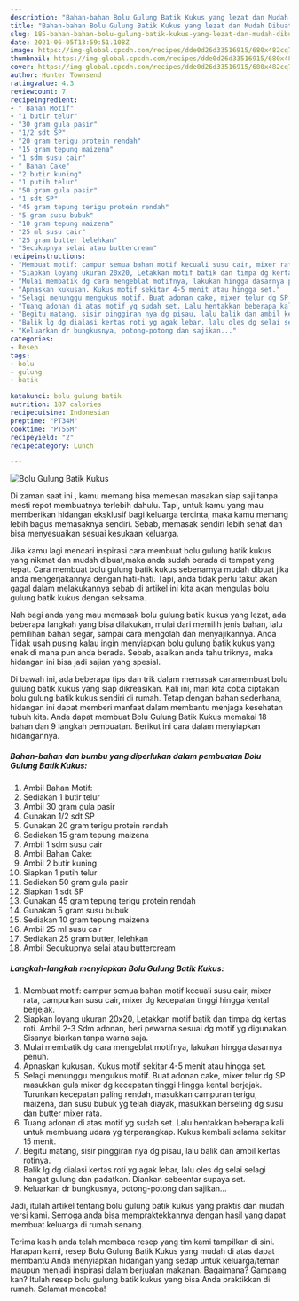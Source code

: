 ```yaml
---
description: "Bahan-bahan Bolu Gulung Batik Kukus yang lezat dan Mudah Dibuat"
title: "Bahan-bahan Bolu Gulung Batik Kukus yang lezat dan Mudah Dibuat"
slug: 185-bahan-bahan-bolu-gulung-batik-kukus-yang-lezat-dan-mudah-dibuat
date: 2021-06-05T13:59:51.108Z
image: https://img-global.cpcdn.com/recipes/dde0d26d33516915/680x482cq70/bolu-gulung-batik-kukus-foto-resep-utama.jpg
thumbnail: https://img-global.cpcdn.com/recipes/dde0d26d33516915/680x482cq70/bolu-gulung-batik-kukus-foto-resep-utama.jpg
cover: https://img-global.cpcdn.com/recipes/dde0d26d33516915/680x482cq70/bolu-gulung-batik-kukus-foto-resep-utama.jpg
author: Hunter Townsend
ratingvalue: 4.3
reviewcount: 7
recipeingredient:
- " Bahan Motif"
- "1 butir telur"
- "30 gram gula pasir"
- "1/2 sdt SP"
- "20 gram terigu protein rendah"
- "15 gram tepung maizena"
- "1 sdm susu cair"
- " Bahan Cake"
- "2 butir kuning"
- "1 putih telur"
- "50 gram gula pasir"
- "1 sdt SP"
- "45 gram tepung terigu protein rendah"
- "5 gram susu bubuk"
- "10 gram tepung maizena"
- "25 ml susu cair"
- "25 gram butter lelehkan"
- "Secukupnya selai atau buttercream"
recipeinstructions:
- "Membuat motif: campur semua bahan motif kecuali susu cair, mixer rata, campurkan susu cair, mixer dg kecepatan tinggi hingga kental berjejak."
- "Siapkan loyang ukuran 20x20, Letakkan motif batik dan timpa dg kertas roti. Ambil 2-3 Sdm adonan, beri pewarna sesuai dg motif yg digunakan. Sisanya biarkan tanpa warna saja."
- "Mulai membatik dg cara mengeblat motifnya, lakukan hingga dasarnya penuh."
- "Apnaskan kukusan. Kukus motif sekitar 4-5 menit atau hingga set."
- "Selagi menunggu mengukus motif. Buat adonan cake, mixer telur dg SP masukkan gula mixer dg kecepatan tinggi Hingga kental berjejak. Turunkan kecepatan paling rendah, masukkan campuran terigu, maizena, dan susu bubuk yg telah diayak, masukkan berseling dg susu dan butter mixer rata."
- "Tuang adonan di atas motif yg sudah set. Lalu hentakkan beberapa kali untuk membuang udara yg terperangkap. Kukus kembali selama sekitar 15 menit."
- "Begitu matang, sisir pinggiran nya dg pisau, lalu balik dan ambil kertas rotinya."
- "Balik lg dg dialasi kertas roti yg agak lebar, lalu oles dg selai selagi hangat gulung dan padatkan. Diankan sebeentar supaya set."
- "Keluarkan dr bungkusnya, potong-potong dan sajikan..."
categories:
- Resep
tags:
- bolu
- gulung
- batik

katakunci: bolu gulung batik 
nutrition: 187 calories
recipecuisine: Indonesian
preptime: "PT34M"
cooktime: "PT55M"
recipeyield: "2"
recipecategory: Lunch

---
```



![Bolu Gulung Batik Kukus](https://img-global.cpcdn.com/recipes/dde0d26d33516915/680x482cq70/bolu-gulung-batik-kukus-foto-resep-utama.jpg)

Di zaman  saat ini , kamu memang bisa memesan masakan siap saji tanpa mesti repot membuatnya terlebih dahulu. Tapi, untuk kamu yang mau memberikan hidangan eksklusif bagi keluarga tercinta, maka kamu memang lebih bagus memasaknya sendiri. Sebab, memasak sendiri lebih sehat dan bisa menyesuaikan sesuai kesukaan keluarga.

Jika kamu lagi mencari inspirasi cara membuat bolu gulung batik kukus yang nikmat dan mudah dibuat,maka anda sudah berada di tempat yang tepat. Cara membuat bolu gulung batik kukus  sebenarnya mudah dibuat jika anda mengerjakannya dengan hati-hati. Tapi, anda tidak perlu takut akan gagal dalam melakukannya 
sebab di artikel ini kita akan mengulas bolu gulung batik kukus dengan seksama.  



Nah bagi anda yang mau memasak bolu gulung batik kukus yang lezat, ada beberapa langkah yang bisa dilakukan, mulai dari memilih jenis bahan, lalu pemilihan bahan segar, sampai cara mengolah dan menyajikannya. Anda Tidak usah pusing kalau ingin menyiapkan bolu gulung batik kukus yang enak di mana pun anda berada. Sebab, asalkan anda  tahu triknya, maka hidangan ini bisa jadi sajian yang spesial.

Di bawah ini, ada beberapa tips dan trik dalam memasak caramembuat bolu gulung batik kukus yang siap dikreasikan. Kali ini, mari kita coba ciptakan bolu gulung batik kukus sendiri di rumah. Tetap dengan bahan sederhana, hidangan ini dapat memberi manfaat dalam membantu menjaga kesehatan tubuh kita. Anda dapat membuat Bolu Gulung Batik Kukus memakai 18 bahan dan 9 langkah pembuatan. Berikut ini cara dalam menyiapkan hidangannya.

<!--inarticleads1-->

##### Bahan-bahan dan bumbu yang diperlukan dalam pembuatan Bolu Gulung Batik Kukus:

1. Ambil  Bahan Motif:
1. Sediakan 1 butir telur
1. Ambil 30 gram gula pasir
1. Gunakan 1/2 sdt SP
1. Gunakan 20 gram terigu protein rendah
1. Sediakan 15 gram tepung maizena
1. Ambil 1 sdm susu cair
1. Ambil  Bahan Cake:
1. Ambil 2 butir kuning
1. Siapkan 1 putih telur
1. Sediakan 50 gram gula pasir
1. Siapkan 1 sdt SP
1. Gunakan 45 gram tepung terigu protein rendah
1. Gunakan 5 gram susu bubuk
1. Sediakan 10 gram tepung maizena
1. Ambil 25 ml susu cair
1. Sediakan 25 gram butter, lelehkan
1. Ambil Secukupnya selai atau buttercream




<!--inarticleads2-->

##### Langkah-langkah menyiapkan Bolu Gulung Batik Kukus:

1. Membuat motif: campur semua bahan motif kecuali susu cair, mixer rata, campurkan susu cair, mixer dg kecepatan tinggi hingga kental berjejak.
1. Siapkan loyang ukuran 20x20, Letakkan motif batik dan timpa dg kertas roti. Ambil 2-3 Sdm adonan, beri pewarna sesuai dg motif yg digunakan. Sisanya biarkan tanpa warna saja.
1. Mulai membatik dg cara mengeblat motifnya, lakukan hingga dasarnya penuh.
1. Apnaskan kukusan. Kukus motif sekitar 4-5 menit atau hingga set.
1. Selagi menunggu mengukus motif. Buat adonan cake, mixer telur dg SP masukkan gula mixer dg kecepatan tinggi Hingga kental berjejak. Turunkan kecepatan paling rendah, masukkan campuran terigu, maizena, dan susu bubuk yg telah diayak, masukkan berseling dg susu dan butter mixer rata.
1. Tuang adonan di atas motif yg sudah set. Lalu hentakkan beberapa kali untuk membuang udara yg terperangkap. Kukus kembali selama sekitar 15 menit.
1. Begitu matang, sisir pinggiran nya dg pisau, lalu balik dan ambil kertas rotinya.
1. Balik lg dg dialasi kertas roti yg agak lebar, lalu oles dg selai selagi hangat gulung dan padatkan. Diankan sebeentar supaya set.
1. Keluarkan dr bungkusnya, potong-potong dan sajikan...




Jadi, itulah artikel tentang  bolu gulung batik kukus  yang praktis dan mudah versi kami. Semoga anda bisa mempraktekkannya dengan hasil yang dapat membuat keluarga di rumah senang. 

Terima kasih anda telah membaca resep yang tim kami tampilkan di sini. Harapan kami, resep  Bolu Gulung Batik Kukus yang mudah di atas dapat membantu Anda menyiapkan hidangan yang sedap untuk keluarga/teman maupun menjadi inspirasi dalam berjualan makanan. Bagaimana? Gampang kan? Itulah resep bolu gulung batik kukus yang bisa Anda praktikkan di rumah. Selamat mencoba!

